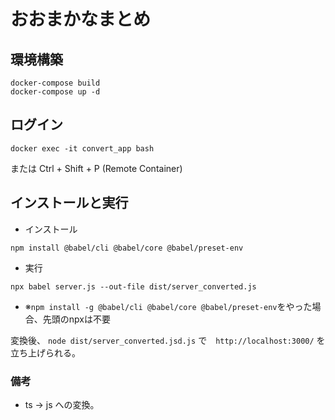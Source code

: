 # おおまかなまとめ


## 環境構築

```
docker-compose build
docker-compose up -d
```

## ログイン
```
docker exec -it convert_app bash
```
または
Ctrl + Shift + P (Remote Container)


## インストールと実行

- インストール
```
npm install @babel/cli @babel/core @babel/preset-env
```

- 実行
```
npx babel server.js --out-file dist/server_converted.js
```

- ※`npm install -g @babel/cli @babel/core @babel/preset-env`をやった場合、先頭のnpxは不要


変換後、
`node dist/server_converted.jsd.js`
で　`http://localhost:3000/` を立ち上げられる。


### 備考

- ts -> js への変換。
